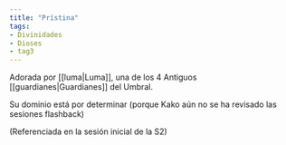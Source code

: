```yaml
---
title: "Prístina"
tags:
- Divinidades
- Dioses
- tag3
---
```

Adorada por [[luma|Luma]], una de los 4 Antiguos [[guardianes|Guardianes]] del Umbral.

Su dominio está por determinar (porque Kako aún no se ha revisado las sesiones flashback)

(Referenciada en la sesión inicial de la S2)